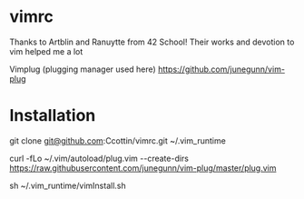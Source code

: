 # vimrc
Thanks to Artblin and Ranuytte from 42 School! Their works and devotion to vim helped me a lot 

Vimplug (plugging manager used here)
https://github.com/junegunn/vim-plug

# Installation
 git clone git@github.com:Ccottin/vimrc.git ~/.vim_runtime
 
 curl -fLo ~/.vim/autoload/plug.vim --create-dirs \
    https://raw.githubusercontent.com/junegunn/vim-plug/master/plug.vim

sh ~/.vim_runtime/vimInstall.sh
